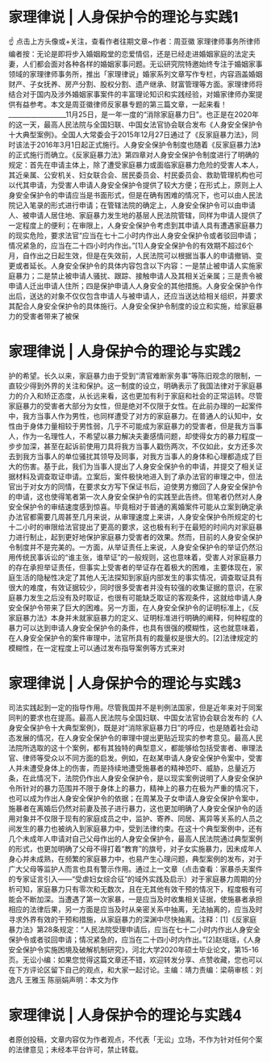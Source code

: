 # 家理律说 | 人身保护令的理论与实践1

☝ 点击上方头像或+关注，查看作者往期文章~作者：周亚徽 家理律师事务所律师编者按：无论是即将步入婚姻殿堂的恋爱情侣，还是已经走进婚姻家庭的法定夫妻，人们都会面对各种各样的婚姻家事问题。无讼研究院特邀始终专注于婚姻家事领域的家理律师事务所，推出「家理律说」婚家系列文章写作专栏，内容涵盖婚姻财产、子女抚养、房产分割、股权分割、遗产继承、财富管理等方面。家理律师将结合对于国内及涉外婚姻家事案件的丰富理论知识和实践经验，对婚家律师办案提供有益参考。本文是周亚徽律师反家暴专题的第三篇文章，一起来看！__________________11月25日，是一年一度的“消除家庭暴力日”。也正是在2020年的这一天，最高人民法院与全国妇联、中国女法官协会联合发布《人身安全保护令十大典型案例》。全国人大常委会于2015年12月27日通过了《反家庭暴力法》，同时该法于2016年3月1日起正式施行。人身安全保护令制度也随着《反家庭暴力法》的正式施行而确立。《反家庭暴力法》第四章对人身安全保护令制度进行了明确的规定：首先在申请主体上，除了遭受家庭暴力或面临家庭暴力危险的受害人本人，其近亲属、公安机关、妇女联合会、居民委员会、村民委员会、救助管理机构也可以代其申请，为受害人申请人身安全保护令提供了较大方便；在形式上，原则上人身安全保护令的申请应当是书面形式，但是在确有困难的情况下，也可以由人民法院记入笔录的形式进行申请；在管辖法院的确定上，人身安全保护令可以由申请人、被申请人居住地、家庭暴力发生地的基层人民法院管辖，同样为申请人提供了一定程度上的便利；在审限上，人身安全保护令考虑到其申请人具有遭遇家庭暴力的现实危险，要求法官“应当在七十二小时内作出人身安全保护令或者驳回申请；情况紧急的，应当在二十四小时内作出。”[1]人身安全保护令的有效期不超过6个月，自作出之日起生效，但是在失效前，人民法院可以根据当事人的申请撤销、变更或者延长。人身安全保护令的具体内容包含以下内容：一是禁止被申请人实施家庭暴力；二是禁止被申请人骚扰、跟踪、接触申请人及其相关近亲属；三是责令被申请人迁出申请人住所；四是保护申请人人身安全的其他措施。人身安全保护令作出后，送达的对象不仅仅包含申请人与被申请人，还应当送达给相关组织，并要求其配合人身安全保护令的具体施行。人身安全保护令制度的设立和实施，给家庭暴力的受害者带来了被保

# 家理律说 | 人身保护令的理论与实践2

护的希望。长久以来，家庭暴力由于受到“清官难断家务事”等陈旧观念的限制，一直较少得到外界的关注和保护。这一制度的设立，明确表示了我国法律对于家庭暴力的介入和矫正态度，从长远来看，这也更加有利于家庭和社会的正常运转。尽管家庭暴力的受害者大部分为女性，但是绝对不仅限于女性。在此前办理的一起案件中，我方当事人作为男性，也同样遭受了对方的家庭暴力。在普通人的认知中，女性由于身体力量相较于男性弱，几乎不可能成为家庭暴力的受害者，但是我方当事人，作为一名理性人，不希望以暴力解决夫妻感情问题，却使得女方的暴力程度一步步加深，甚至在起诉前使用刀具将我方当事人戳伤两次，不仅如此，女方还多次去到我方当事人的单位骚扰其领导及同事，对我方当事人的身体和心理都造成了巨大的伤害。基于此，我们为当事人提出了人身安全保护令的申请，并提交了相关证据材料及调查取证申请。立案后，案件极快地进入到了承办法官的审理之中，但法官出于对女方的同情，在要求女方写下保证书后，迫使男方撤回了人身安全保护令的申请，这也使得笔者第一次人身安全保护令的实践至此告终。但笔者仍然对人身安全保护令的审结速度感到惊喜。毕竟相对于普通的离婚案件可能从立案到确定承办法官都需要几周甚至几月来说，从审理速度上来讲，人身安全保护令所规定的七十二小时的审限给法官提出了更高的要求，这也极有利于在最短的时间内对家庭暴力进行制止，起到更好地保护家庭暴力受害者的效果。然而，目前的人身安全保护令制度并不是完美的。一方面，从举证责任上来说，人身安全保护令的举证仍然沿用传统民事诉讼的“谁主张，谁举证”的一般规则，这也意味着，受害人对家庭暴力的存在承担举证责任，但事实上受害者的举证存在着极大的困难，主要体现在，家庭生活的隐秘性决定了其他人无法探知到家庭内部发生的事实情况，调查取证具有很大的难度，有效证据较少，同时很多受害者并没有较强的收集证据的意识，在家庭暴力发生之后没有及时取证，也很有可能缺乏取证的客观条件，这就给申请人身安全保护令带来了巨大的困难。另一方面，在人身安全保护令的证明标准上，《反家庭暴力法》本身并未就家庭暴力的定义、证明标准进行明确的阐释，何种程度的暴力可以达到申请人身安全保护令的条件，也具有很强的模糊性，这也就意味着，在人身安全保护令的案件审理中，法官所具有的裁量权是很大的。[2]法律规定的模糊性，在一定程度上可以通过发布指导案例等方式来对

# 家理律说 | 人身保护令的理论与实践3

司法实践起到一定的指导作用。尽管我国并不是判例法国家，但是近年来对于同案同判的要求也在提高。最高人民法院与全国妇联、中国女法官协会联合发布的《人身安全保护令十大典型案例》，既是对“消除家庭暴力日”的呼应，也是随着社会动态发展的情况，在人身安全保护令的审理中提出更贴近现实的参考意见。最高人民法院所选取的这十个案例，都有其独特的典型意义，都能够给包括受害者、审理法官、律师等受众以不同方面的启发。例如，在赵某申请人身安全保护令案中，受害人并未遭受身体上的伤害，而是持续地遭受施暴者的精神恐吓、威胁，总量近万条，在此情况下，法院仍作出人身安全保护令，是以现实案例说明了人身安全保护令所针对的暴力范围并不限于身体上的暴力，精神上的暴力在极为严重的情况下，也可以成为作出人身安全保护令的依据；在周某及子女申请人身安全保护令案中，施暴者在离婚后仍然对前妻及孩子进行暴力，这也更加明确了人身安全保护令的适用对象并不仅限于现有的家庭成员之中，监护、寄养、同居、离异等关系的人员之间发生的暴力也被纳入到家庭暴力中，受到法律约束。在这十个典型案例中，还有几个未成年人申请对自己父母作出的人身安全保护令，最高人民法院通过典型案例的形式，也更加明确了父母不得打着“教育”的旗号，对子女实施暴力，因未成年人身心并未成熟，在频繁的家庭暴力中，也易产生心理问题，典型案例的发布，对于广大父母等监护人而言也具有警示作用。通过上一文章（点击查看：家暴杀夫案件的专家证言引入——“受虐妇女综合征”的域外实践及启示）对于家庭暴力周期的分析可知，家庭暴力只有零次和无数次，且在无其他有效干预的情况下，程度极有可能会不断加深。当遭遇了第一次家暴，一是应当及时收集相关证据，使施暴者承担相应的法律后果，另一方面是应当及时从亲密关系中抽离，无法抽离的，应当及时寻求外界有效的干预和措施，从家庭暴力的深渊中尽快抽离。注释：[1]《反家庭暴力法》第28条规定：“人民法院受理申请后，应当在七十二小时内作出人身安全保护令或者驳回申请；情况紧急的，应当在二十四小时内作出。”[2]赵瑶瑶，《人身安全保护令实施困境及破解机制研究》，河北大学2020年硕士毕业论文，第15-16页。无讼小编：如果您觉得这篇文章还不错，欢迎转发分享、点赞收藏，您也可以在下方评论区留下自己的观点，和大家一起讨论。主编：靖力责编：梁萌审核：刘逸凡 王雅玉 陈丽娟声明：本文为作

# 家理律说 | 人身保护令的理论与实践4

者原创投稿，文章内容仅为作者观点，不代表「无讼」立场，不作为针对任何个案的法律意见；未经本平台许可，禁止转载。

